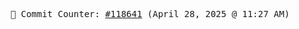 <p align="center">
    <samp>
        📮 Commit Counter: <a href="https://github.com/Javascript-void0/Javascript-void0/commits/main">#118641</a> (April 28, 2025 @ 11:27 AM)
    </samp>
</p>